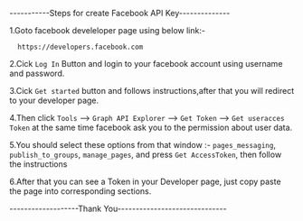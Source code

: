 -----------Steps for create Facebook API Key--------------

1.Goto facebook develeloper page using below link:-

      https://developers.facebook.com

2.Cick `Log In` Button and login to your facebook account
using username and password.

3.Cick `Get started` button and follows instructions,after
that you will redirect to your developer page.

4.Then click `Tools` --> `Graph API Explorer` -->
`Get Token` --> `Get useracces Token` at the same time
facebook ask you to the permission about user data.

5.You should select these options from that window :-
`pages_messaging`, `publish_to_groups`, `manage_pages`,
and press `Get AccessToken`, then follow the instructions

6.After that you can see a Token in your Developer page,
just copy paste the page into corresponding sections.


-------------------Thank You------------------------------

